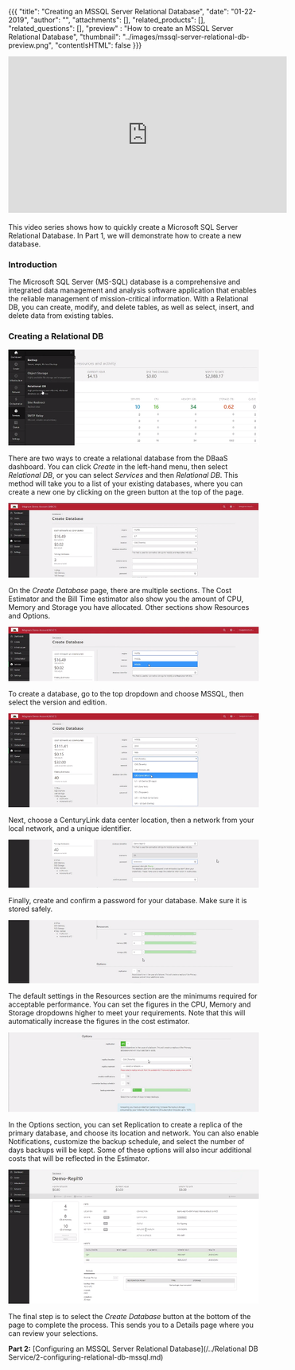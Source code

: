{{{
  "title": "Creating an MSSQL Server Relational Database",
  "date": "01-22-2019",
  "author": "",
  "attachments": [],
  "related_products": [],
  "related_questions": [],
  "preview" : "How to create an MSSQL Server Relational Database",
  "thumbnail": "../images/mssql-server-relational-db-preview.png",
  "contentIsHTML": false
}}}

<iframe width="560" height="315" src="https://player.vimeo.com/video/255618938" frameborder="0" allowfullscreen></iframe>
<br>
<br>
This video series shows how to quickly create a Microsoft SQL Server Relational Database. In Part 1, we will demonstrate how to create a new database.

### Introduction

The Microsoft SQL Server (MS-SQL) database is a comprehensive and integrated data management and analysis software application that enables the reliable management of mission-critical information. With a Relational DB, you can create, modify, and delete tables, as well as select, insert, and delete data from existing tables.

### Creating a Relational DB

![RDBS Create Database](../images/rdbs/create1.png)

There are two ways to create a relational database from the DBaaS dashboard. You can click *Create* in the left-hand menu, then select *Relational DB*, or you can select *Services* and then *Relational DB*. This method will take you to a list of your existing databases, where you can create a new one by clicking on the green button at the top of the page.

![RDBS Create Database](../images/rdbs/create2.png)

On the *Create Database* page, there are multiple sections. The Cost Estimator and the Bill Time estimator also show you the amount of CPU, Memory and Storage you have allocated. Other sections show Resources and Options.

![RDBS Create Database](../images/rdbs/create3.png)

To create a database, go to the top dropdown and choose MSSQL, then select the version and edition.

![RDBS Create Database](../images/rdbs/create4.png)

Next, choose a CenturyLink data center location, then a network from your local network, and a unique identifier.

![RDBS Create Database](../images/rdbs/create5.png)

Finally, create and confirm a password for your database. Make sure it is stored safely.

![RDBS Create Database](../images/rdbs/create6.png)

The default settings in the Resources section are the minimums required for acceptable performance. You can set the figures in the CPU, Memory and Storage dropdowns higher to meet your requirements. Note that this will automatically increase the figures in the cost estimator.

![RDBS Create Database](../images/rdbs/create7.png)

In the Options section, you can set Replication to create a replica of the primary database, and choose its location and network. You can also enable Notifications, customize the backup schedule, and select the number of days backups will be kept. Some of these options will also incur additional costs that will be reflected in the Estimator.

![RDBS Create Database](../images/rdbs/create8.png)

The final step is to select the *Create Database* button at the bottom of the page to complete the process. This sends you to a Details page where you can review your selections.

**Part 2:** [Configuring an MSSQL Server Relational Database](/../Relational DB Service/2-configuring-relational-db-mssql.md)
